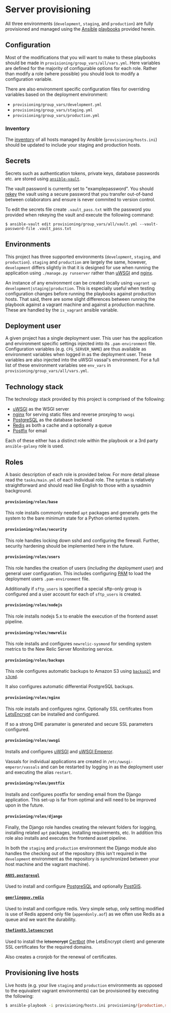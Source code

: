 # Server provisioning

All three environments (`development`, `staging`, and `production`) are fully
provisioned and managed using the [Ansible](https://www.ansible.com/)
[playbooks](http://docs.ansible.com/ansible/playbooks.html) provided herein.

## Configuration

Most of the modifications that you will want to make to these playbooks should
be made in `provisioning/group_vars/all/vars.yml`. Here variables are defined
for the majority of configurable options for each role. Rather than modify a
role (where possible) you should look to modify a configuration variable.

There are also environment specific configuration files for overriding variables
based on the deployment environment:

 - `provisioning/group_vars/development.yml`
 - `provisioning/group_vars/staging.yml`
 - `provisioning/group_vars/production.yml`

### Inventory

The [inventory](http://docs.ansible.com/ansible/intro_inventory.html) of all
hosts managed by Ansible (`provisioning/hosts.ini`) should be updated to
include your staging and production hosts.

## Secrets

Secrets such as authentication tokens, private keys, database passwords etc.
are stored using
[`ansible-vault`](http://docs.ansible.com/ansible/playbooks_vault.html).

The vault password is currently set to "examplepassword". You should
[rekey](http://docs.ansible.com/ansible/playbooks_vault.html#rekeying-encrypted-files)
the vault using a secure password that you transfer out-of-band between
colaborators and ensure is never commited to version control.

To edit the secrets file create `.vault_pass.txt` with the password you
provided when rekeying the vault and execute the following command:

```
$ ansible-vault edit provisioning/group_vars/all/vault.yml --vault-password-file .vault_pass.txt
```

## Environments

This project has three supported environments (`development`, `staging`, and
`production`). `staging` and `production` are largely the same, however,
`development` differs slightly in that it is designed for use when running the
application using `./manage.py runserver` rather than
[uWSGI](http://uwsgi-docs.readthedocs.io/en/latest/) and
[nginx](https://www.nginx.com/).

An instance of any environment can be created locally using
`vagrant up development|staging|production`. This is especially useful when
testing configuration changes before running the playbooks against production
hosts. That said, there are some slight differences between running the
playbook against a vagrant machine and against a production machine. These are
handled by the `is_vagrant` ansible variable.

## Deployment user

A given project has a single deployment user. This user has the application
and environment specific settings injected into its `.pam-environment` file.
Configuration variables (e.g. `CFG_SERVER_NAME`) are thus available as
environment variables when logged in as the deployment user. These variables
are also injected into the uWSGI vassal's environment. For a full list of
these environment variables see `env_vars` in
`provisioning/group_vars/all/vars.yml`.

## Technology stack

The technology stack provided by this project is comprised of the following:

 - [uWSGI](http://uwsgi-docs.readthedocs.io/en/latest/) as the WSGI server
 - [nginx](https://www.nginx.com/) for serving static files and reverse
   proxying to `uwsgi`
 - [PostgreSQL](http://www.postgresql.org/) as the database backend
 - [Redis](http://redis.io/) as both a cache and a optionally a queue
 - [Postfix](http://www.postfix.org/) for email

Each of these either has a distinct role within the playbook or a 3rd party
`ansible-galaxy` role is used.

## Roles

A basic description of each role is provided below. For more detail please
read the `tasks/main.yml` of each individual role. The syntax is relatively
straightforward and should read like English to those with a sysadmin
background.

#### `provisioning/roles/base`

This role installs commonly needed `apt` packages and generally gets the
system to the bare minimum state for a Python oriented system.

#### `provisioning/roles/security`

This role handles locking down sshd and configuring the firewall. Further,
security hardening should be implemented here in the future.

#### `provisioning/roles/users`

This role handles the creation of users (*including the deployment user*)
and general user configuration. This includes configuring
[PAM](http://tldp.org/HOWTO/User-Authentication-HOWTO/x115.html) to load
the deployment users `.pam-environment` file.

Additionally if `sftp_users` is specified a special sftp-only group is
configured and a user account for each of `sftp_users` is created.

#### `provisioning/roles/nodejs`

This role installs nodejs 5.x to enable the execution of the frontend asset
pipeline.

#### `provisioning/roles/newrelic`

This role installs and configures `newrelic-sysmond` for sending system
metrics to the New Relic Server Monitoring service.

#### `provisioning/roles/backups`

This role configures automatic backups to Amazon S3 using
[`backup2l`](http://backup2l.sourceforge.net/) and
[`s3cmd`](http://s3tools.org/s3cmd).

It also configures automatic differential PostgreSQL backups.

#### `provisioning/roles/nginx`

This role installs and configures nginx. Optionally SSL certifcates from
[LetsEncrypt](https://letsencrypt.org/) can be installed and configured.

If so a strong DHE paramater is generated and secure SSL parameters
configured.

#### `provisioning/roles/uwsgi`

Installs and configures
[uWSGI](http://uwsgi-docs.readthedocs.io/en/latest/) and
[uWSGI Emperor](http://uwsgi-docs.readthedocs.io/en/latest/Emperor.html).

Vassals for individual applications are created in `/etc/uwsgi-emperor/vassals`
and can be restarted by logging in as the deployment user and executing the
alias `restart`.

#### `provisioning/roles/postfix`

Installs and configures postfix for sending email from the Django application.
This set-up is far from optimal and will need to be improved upon in the
future.

#### `provisioning/roles/django`

Finally, the Django role handles creating the relevant folders for logging,
installing related `apt` packages, installing requirements, etc. In addition
this role also installs and executes the frontend asset pipeline.

In both the `staging` and `production` environment the Django module also
handles the checking out of the repository (this isn't required in the
`development` environment as the repository is synchronized between your
host machine and the vagrant machine).

#### [`ANXS.postgresql`](https://galaxy.ansible.com/ANXS/postgresql/)

Used to install and configure [PostgreSQL](http://www.postgresql.org/) and
optionally [PostGIS](http://postgis.net/).

#### [`geerlingguy.redis`](https://galaxy.ansible.com/geerlingguy/redis/)

Used to install and configure redis. Very simple setup, only setting modified
is use of Redis append only file (`appendonly.aof`) as we often use Redis as a
queue and we want the durability.

#### [`thefinn93.letsencrypt`](https://galaxy.ansible.com/thefinn93/letsencrypt/)

Used to install the ~~letsencrypt~~
[Certbot](https://github.com/certbot/certbot) (the LetsEncrypt client) and
generate SSL certificates for the required domains.

Also creates a cronjob for the renewal of certificates.

## Provisioning live hosts

Live hosts (e.g. your live `staging` and `production` environments as opposed
to the equivalent vagrant environments) can be provisioned by executing the
following:

```bash
$ ansible-playbook -i provisioning/hosts.ini provisioning/{production,staging}.yml --vault-password-file .vault_pass.txt
```
